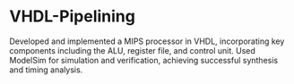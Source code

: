 # VHDL-Pipelining
 Developed and implemented a MIPS processor in VHDL, incorporating key components including the ALU, register file, and control unit. Used ModelSim for simulation and verification, achieving successful synthesis and timing analysis.
